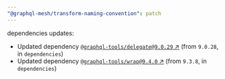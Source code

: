 ```yaml
---
"@graphql-mesh/transform-naming-convention": patch
---
```

dependencies updates:
  - Updated dependency [`@graphql-tools/delegate@9.0.29` ↗︎](https://www.npmjs.com/package/@graphql-tools/delegate/v/9.0.29) (from `9.0.28`, in `dependencies`)
  - Updated dependency [`@graphql-tools/wrap@9.4.0` ↗︎](https://www.npmjs.com/package/@graphql-tools/wrap/v/9.4.0) (from `9.3.8`, in `dependencies`)

